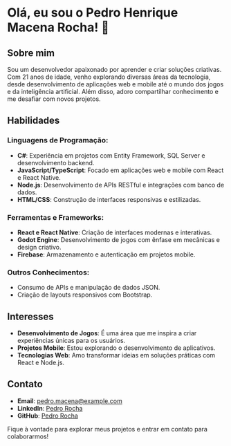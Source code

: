 # Olá, eu sou o Pedro Henrique Macena Rocha! 👋

## Sobre mim

Sou um desenvolvedor apaixonado por aprender e criar soluções criativas. Com 21 anos de idade, venho explorando diversas áreas da tecnologia, desde desenvolvimento de aplicações web e mobile até o mundo dos jogos e da inteligência artificial. Além disso, adoro compartilhar conhecimento e me desafiar com novos projetos.

## Habilidades

### Linguagens de Programação:
- **C#**: Experiência em projetos com Entity Framework, SQL Server e desenvolvimento backend.
- **JavaScript/TypeScript**: Focado em aplicações web e mobile com React e React Native.
- **Node.js**: Desenvolvimento de APIs RESTful e integrações com banco de dados.
- **HTML/CSS**: Construção de interfaces responsivas e estilizadas.

### Ferramentas e Frameworks:
- **React e React Native**: Criação de interfaces modernas e interativas.
- **Godot Engine**: Desenvolvimento de jogos com ênfase em mecânicas e design criativo.
- **Firebase**: Armazenamento e autenticação em projetos mobile.

### Outros Conhecimentos:
- Consumo de APIs e manipulação de dados JSON.
- Criação de layouts responsivos com Bootstrap.

## Interesses

- **Desenvolvimento de Jogos**: É uma área que me inspira a criar experiências únicas para os usuários.
- **Projetos Mobile**: Estou explorando o desenvolvimento de aplicativos.
- **Tecnologias Web**: Amo transformar ideias em soluções práticas com React e Node.js.

  
## Contato

- **Email**: pedro.macena@example.com
- **LinkedIn**: [Pedro Rocha](https://linkedin.com/in/pedro-macena)
- **GitHub**: [Pedro Rocha]([https://github.com/pedro-macena](https://github.com/Pedrothelast))

Fique à vontade para explorar meus projetos e entrar em contato para colaborarmos!


